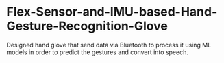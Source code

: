 # Flex-Sensor-and-IMU-based-Hand-Gesture-Recognition-Glove
Designed hand glove that send data via Bluetooth to process it using ML models in order to predict the gestures and convert into speech.
